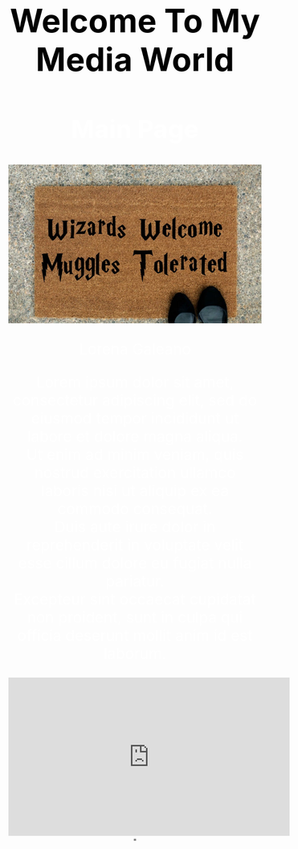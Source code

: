 <head>
<title>My First Site</title>
<style media="screen">
  p {font-size: 30px; color:white}
 h1 {font-size: 64px; color:black}
 h2 {font-size: 50px; color:white}
body {background-image: url(blur.jpg); text-align: center}

</style>
</head>

<body>
  <h1>Welcome To My Media World</h1>
<h2>Main Page</h2>
<img src="ww.jpg" alt="beware" <br>
    <p>Lorena Galeano</p>
  <p>Lorem ipsum dolor sit amet, consectetur adipiscing elit, sed do eiusmod tempor incididunt ut labore et dolore magna aliqua. <br>
    Ut enim ad minim veniam, quis nostrud exercitation ullamco laboris nisi ut aliquip ex ea commodo consequat.<br>
     Duis aute irure dolor in reprehenderit in voluptate velit esse cillum dolore eu fugiat nulla pariatur. <br> Excepteur sint occaecat cupidatat non proident, sunt in culpa qui officia deserunt mollit anim id est laborum.</p>
  <iframe width="560" height="315" src="https://www.youtube.com/embed/kDeE56UwFdQ" frameborder="0" allow="accelerometer; autoplay; encrypted-media; gyroscope; picture-in-picture" allowfullscreen></iframe> "
</body>
